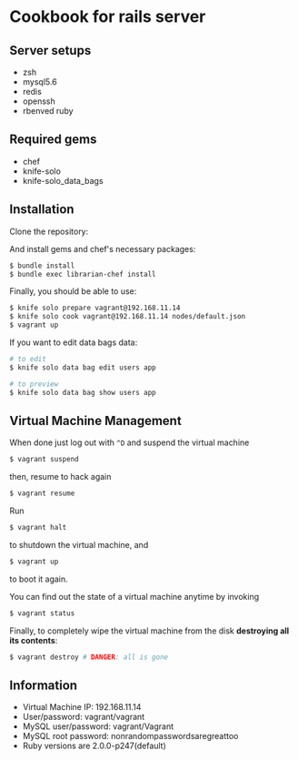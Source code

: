 Cookbook for rails server
=================

Server setups
-----------

* zsh
* mysql5.6
* redis
* openssh
* rbenved ruby

Required gems
------------

* chef
* knife-solo
* knife-solo_data_bags

Installation
------------

Clone the repository:

And install gems and chef's necessary packages:

```bash
$ bundle install
$ bundle exec librarian-chef install
```

Finally, you should be able to use:

```bash
$ knife solo prepare vagrant@192.168.11.14
$ knife solo cook vagrant@192.168.11.14 nodes/default.json
$ vagrant up
```

If you want to edit data bags data:

```bash
# to edit
$ knife solo data bag edit users app  

# to preview
$ knife solo data bag show users app  
```

Virtual Machine Management
--------------------------

When done just log out with `^D` and suspend the virtual machine

```bash
$ vagrant suspend
```

then, resume to hack again

```bash
$ vagrant resume
```

Run

```bash
$ vagrant halt
```

to shutdown the virtual machine, and

```bash
$ vagrant up
```

to boot it again.

You can find out the state of a virtual machine anytime by invoking

```bash
$ vagrant status
```

Finally, to completely wipe the virtual machine from the disk **destroying all its contents**:

```bash
$ vagrant destroy # DANGER: all is gone
```

Information
-----------

* Virtual Machine IP: 192.168.11.14
* User/password: vagrant/vagrant
* MySQL user/password: vagrant/Vagrant
* MySQL root password: nonrandompasswordsaregreattoo
* Ruby versions are 2.0.0-p247(default)
